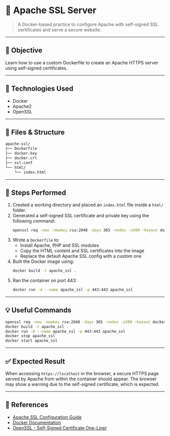 # 🧪 Apache SSL Server

> A Docker-based practice to configure Apache with self-signed SSL certificates and serve a secure website.

---

## 🎯 Objective

Learn how to use a custom Dockerfile to create an Apache HTTPS server using self-signed certificates.

---

## 🧰 Technologies Used

- Docker
- Apache2
- OpenSSL

---

## 📂 Files & Structure

```bash
apache-ssl/
├── Dockerfile
├── docker.key
├── docker.crt
├── ssl.conf
└── html/
    └── index.html
```

---

## 📝 Steps Performed

1. Created a working directory and placed an `index.html` file inside a `html/` folder.
2. Generated a self-signed SSL certificate and private key using the following command:
   ```bash
   openssl req -new -newkey rsa:2048 -days 365 -nodes -x509 -keyout docker.key -out docker.crt
   ```
3. Wrote a `Dockerfile` to:
   - Install Apache, PHP and SSL modules
   - Copy the HTML content and SSL certificates into the image
   - Replace the default Apache SSL config with a custom one
4. Built the Docker image using:
   ```bash
   docker build -t apache_ssl .
   ```
5. Ran the container on port 443:
   ```bash
   docker run -d --name apache_ssl -p 443:443 apache_ssl
   ```

---

## 💡 Useful Commands

```bash
openssl req -new -newkey rsa:2048 -days 365 -nodes -x509 -keyout docker.key -out docker.crt
docker build -t apache_ssl .
docker run -d --name apache_ssl -p 443:443 apache_ssl
docker stop apache_ssl
docker start apache_ssl
```

---

## ✅ Expected Result

When accessing `https://localhost` in the browser, a secure HTTPS page served by Apache from within the container should appear. The browser may show a warning due to the self-signed certificate, which is expected.

---

## 🔗 References

- [Apache SSL Configuration Guide](https://httpd.apache.org/docs/current/ssl/ssl_howto.html)
- [Docker Documentation](https://docs.docker.com/)
- [OpenSSL - Self-Signed Certificate One-Liner](https://major.io/p/generate-self-signed-certificate-and-key-in-one-line/)
